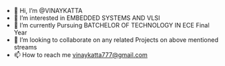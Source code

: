- 👋 Hi, I’m @VINAYKATTA
- 👀 I’m interested in EMBEDDED SYSTEMS AND VLSI
- 🌱 I’m currently Pursuing BATCHELOR OF TECHNOLOGY IN ECE Final Year
- 💞️ I’m looking to collaborate on any related Projects on above mentioned streams
- 📫 How to reach me vinaykatta777@gmail.com

<!---
VINAYKATTA2502/VINAYKATTA2502 is a ✨ special ✨ repository because its `README.md` (this file) appears on your GitHub profile.
You can click the Preview link to take a look at your changes.
--->
